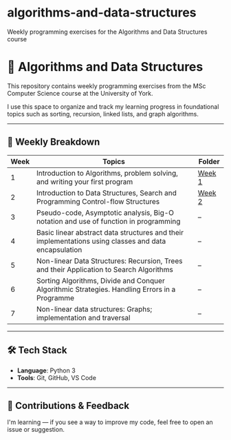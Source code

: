 # algorithms-and-data-structures
Weekly programming exercises for the Algorithms and Data Structures course

# 🧠 Algorithms and Data Structures

This repository contains weekly programming exercises from the MSc Computer Science course at the University of York.

I use this space to organize and track my learning progress in foundational topics such as sorting, recursion, linked lists, and graph algorithms.

---

## 📘 Weekly Breakdown

| Week | Topics                                                                                                  | Folder     |
|------|---------------------------------------------------------------------------------------------------------|-------------------|
| 1    | Introduction to Algorithms, problem solving, and writing your first program                             | [Week 1](week01/) |
| 2    | Introduction to Data Structures, Search and Programming Control-flow Structures                         | [Week 2](week02/) |
| 3    | Pseudo-code, Asymptotic analysis, Big-O notation and use of function in programming                     | –          |
| 4    | Basic linear abstract data structures and their implementations using classes and data encapsulation    | –          |
| 5    | Non-linear Data Structures: Recursion, Trees and their Application to Search Algorithms                 | –          |
| 6    | Sorting Algorithms, Divide and Conquer Algorithmic Strategies. Handling Errors in a Programme           | –          |
| 7    | Non-linear data structures: Graphs; implementation and traversal                                        | –          |

---

## 🛠️ Tech Stack

- **Language**: Python 3
- **Tools**: Git, GitHub, VS Code

---

## 🤝 Contributions & Feedback

I'm learning — if you see a way to improve my code, feel free to open an issue or suggestion.
